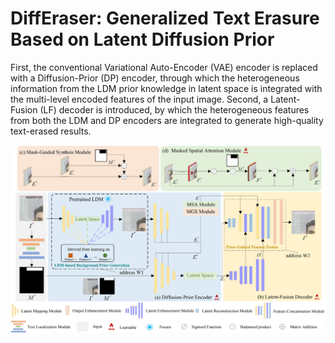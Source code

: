 # DiffEraser: Generalized Text Erasure Based on Latent Diffusion Prior
First, the conventional Variational Auto-Encoder (VAE) encoder is replaced with a Diffusion-Prior (DP) encoder, through which the heterogeneous information from the LDM prior knowledge in latent space is integrated with the multi-level encoded features of the input image.
Second, a Latent-Fusion (LF) decoder is introduced, by which the heterogeneous features from both the LDM and DP encoders are integrated to generate high-quality text-erased results.



![image](https://github.com/Dchenlittle/DiffEraser/blob/main/Fig33_01.png)
